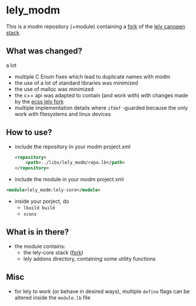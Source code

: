 # lely_modm

This is a modm repository (+module) containing a [fork](https://github.com/DroidDrive/lely-core) of the [lely canopen stack](https://opensource.lely.com/canopen/).



## What was changed?

a lot

* multiple C Enum fixes which lead to duplicate names with modm
* the use of a lot of standard libraries was minimized
* the use of malloc was minimized
* the c++ api was adapted to contain (and work with) with changes made by the [ecss lely fork](https://gitlab.com/n7space/canopen/lely-core)
* multiple implementation details where `ifdef` -guarded because the only work with filesystems and linux devices 

## How to use?

* include the repository in your modm project.xml

  ```xml
  <repository>
      <path>../libs/lely_modm/repo.lb</path>
  </repository>
  ```

* include the module in your modm project.xml

```xml
<module>lely_modm:lely-core</module>
```

* inside your porject, do 
  * `lbuild build`
  * `scons`

## What is in there?

* the module contains:
  * the lely-core stack ([fork](https://github.com/DroidDrive/lely-core))
  * lely addons directory, containing some utility functions

## Misc

+ for lely to work (or behave in desired ways), multiple `define` flags can be altered inside the `module.lb` file 

